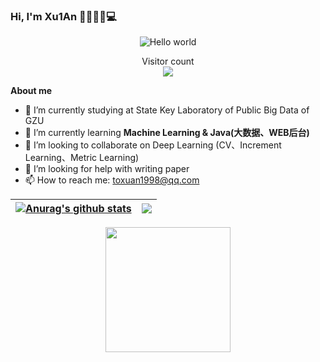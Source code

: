 
### Hi, I'm Xu1An  👩🏾‍💻:man::computer:

<p align="center"> 
 <img src="https://pic1.zhimg.com/v2-52bd4282756861f93d8e74c70d4a165e_r.jpg?source=1940ef5c" alt="Hello world">
</p>

<p align="center"> 
  Visitor count<br>
  <img src="https://profile-counter.glitch.me/GouYuQing/count.svg" />
</p>

**About me**
- 🔭 I’m currently studying at State Key Laboratory of Public Big Data of GZU
- 🌱 I’m currently learning **Machine Learning & Java(大数据、WEB后台)**
- 👯 I’m looking to collaborate on Deep Learning (CV、Increment Learning、Metric Learning)
- 🤔 I’m looking for help with writing paper
- 📫 How to reach me: <a href="mailto:gs.axu21@gzu.edu.cn">toxuan1998@qq.com</a>


| <a href="https://github.com/anuraghazra/github-readme-stats"><img align="center" src="https://github-readme-stats.vercel.app/api?username=Xu1Aan&show_icons=true&include_all_commits=true&theme=buefy&hide_border=true" alt="Anurag's github stats" /></a> | <a href="https://github.com/anuraghazra/github-readme-stats"><img align="center" src="https://github-readme-stats.vercel.app/api/top-langs/?username=Xu1Aan&layout=compact&theme=buefy&hide_border=true" /></a> |
| ------------------------------------------------------------ | ------------------------------------------------------------ |


<p align="center"> 
 <img height="200" src="https://pic2.zhimg.com/v2-28020003d4a493c78d8202ba6c35f179_b.webp">
</p>
